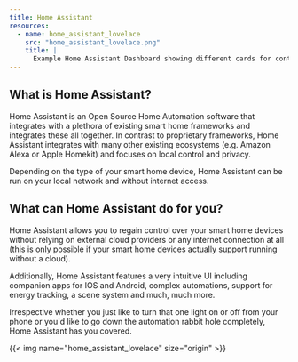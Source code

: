 ```yaml
---
title: Home Assistant
resources:
  - name: home_assistant_lovelace
    src: "home_assistant_lovelace.png"
    title: |
      Example Home Assistant Dashboard showing different cards for controlling your smart home
---
```


## What is Home Assistant?

Home Assistant is an Open Source Home Automation software that integrates with a
plethora of existing smart home frameworks and integrates these all together. In
contrast to proprietary frameworks, Home Assistant integrates with many other
existing ecosystems (e.g. Amazon Alexa or Apple Homekit) and focuses on local
control and privacy.

Depending on the type of your smart home device, Home Assistant can be run
on your local network and without internet access.


## What can Home Assistant do for you?

Home Assistant allows you to regain control over your smart home devices without
relying on external cloud providers or any internet connection at all (this is
only possible if your smart home devices actually support running without a
cloud).

Additionally, Home Assistant features a very intuitive UI including companion
apps for IOS and Android, complex automations, support for energy tracking, a
scene system and much, much more.

Irrespective whether you just like to turn that one light on or off from your
phone or you'd like to go down the automation rabbit hole completely, Home
Assistant has you covered.

{{< img name="home_assistant_lovelace" size="origin" >}}

